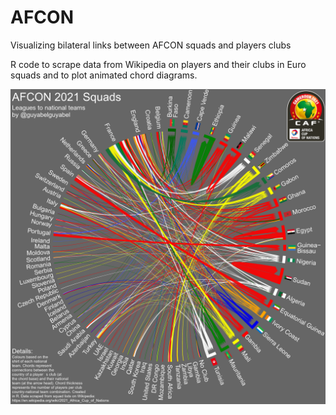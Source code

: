 # AFCON

Visualizing bilateral links between AFCON squads and players clubs

R code to scrape data from Wikipedia on players and their clubs in Euro squads and to plot animated chord diagrams. 

![AFCON2021](https://raw.githubusercontent.com/guyabel/chord-afcon/master/plot/afcon_2021.png)